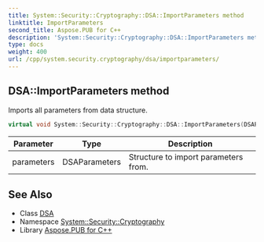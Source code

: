 ```yaml
---
title: System::Security::Cryptography::DSA::ImportParameters method
linktitle: ImportParameters
second_title: Aspose.PUB for C++
description: 'System::Security::Cryptography::DSA::ImportParameters method. Imports all parameters from data structure in C++.'
type: docs
weight: 400
url: /cpp/system.security.cryptography/dsa/importparameters/
---
```

## DSA::ImportParameters method


Imports all parameters from data structure.

```cpp
virtual void System::Security::Cryptography::DSA::ImportParameters(DSAParameters parameters)=0
```


| Parameter | Type | Description |
| --- | --- | --- |
| parameters | DSAParameters | Structure to import parameters from. |

## See Also

* Class [DSA](../)
* Namespace [System::Security::Cryptography](../../)
* Library [Aspose.PUB for C++](../../../)

